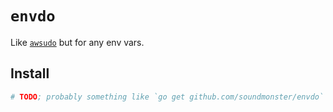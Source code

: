 # `envdo`

Like [`awsudo`](https://github.com/makethunder/awsudo) but for any env vars.

## Install

```sh
# TODO; probably something like `go get github.com/soundmonster/envdo`
```
